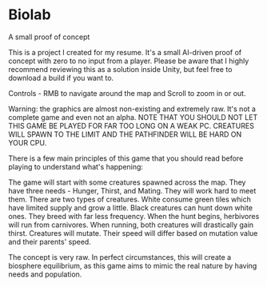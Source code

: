 # Biolab
A small proof of concept

This is a project I created for my resume. It's a small AI-driven proof of concept with zero to no input from a player. 
Please be aware that I highly recommend reviewing this as a solution inside Unity, but feel free to download a build if you want to. 

Controls - RMB to navigate around the map and Scroll to zoom in or out. 

Warning: the graphics are almost non-existing and extremely raw. It's not a complete game and even not an alpha. 
NOTE THAT YOU SHOULD NOT LET THIS GAME BE PLAYED FOR FAR TOO LONG ON A WEAK PC. CREATURES WILL SPAWN TO THE LIMIT AND THE PATHFINDER WILL BE HARD ON YOUR CPU.

There is a few main principles of this game that you should read before playing to understand what's happening:

 The game will start with some creatures spawned across the map. They have three needs - Hunger, Thirst, and Mating. They will work hard to meet them.
 There are two types of creatures. White consume green tiles which have limited supply and grow a little. 
 Black creatures can hunt down white ones. They breed with far less frequency. 
 When the hunt begins, herbivores will run from carnivores. When running, both creatures will drastically gain thirst.
 Creatures will mutate. Their speed will differ based on mutation value and their parents' speed.

The concept is very raw. In perfect circumstances, this will create a biosphere equilibrium, as this game aims to mimic the real nature by having needs and population.
